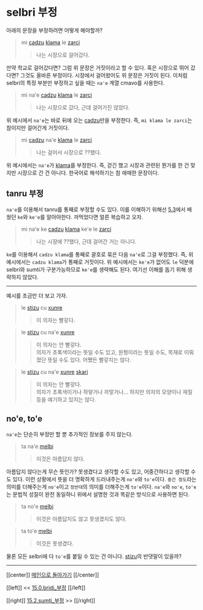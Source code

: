 # selbri 부정

아래의 문장을 부정하려면 어떻게 해야할까?

> mi [cadzu] [klama] le [zarci]
>> 나는 시장으로 걸어갔다.

만약 학교로 걸어갔다면? 그럼 위 문장은 거짓이라고 할 수 있다. 혹은 시장으로 뛰어 갔다면? 그것도 올바른 부정이다. 시장에서 걸어왔어도 위 문장은 거짓이 된다. 이처럼 selbri의 특정 부분만 부정하고 싶을 때는 `na'e` 계열 cmavo를 사용한다.

> mi na'e [cadzu] [klama] le [zarci]
>> 나는 시장으로 갔다, 근데 걸어가진 않았다.

위 예시에서 `na'e`는 바로 뒤에 오는 [cadzu]만을 부정한다. 즉, `mi klama le zarci`는 참이지만 걸어간게 거짓이다.

> mi [cadzu] na'e [klama] le [zarci]
>> 나는 걸어서 시장으로 ??했다.

위 예시에서는 `na'e`가 [klama]를 부정한다. 즉, 걷긴 했고 시장과 관련된 뭔가를 한 건 맞지만 시장으로 간 건 아니다. 한국어로 해석하기는 참 애매한 문장이다.

## tanru 부정

`na'e`를 이용해서 tanru를 통째로 부정할 수도 있다. 이를 이해하기 위해선 [5.3](05_03_ke.html)에서 배웠던 `ke`와 `ke'e`를 알아야한다. 까먹었다면 얼른 복습하고 오자.

> mi na'e ke [cadzu] [klama] ke'e le [zarci]
>> 나는 시장에 ??했다, 근데 걸어간 거는 아니다.

`ke`를 이용해서 `cadzu klama`를 통째로 괄호로 묶은 다음 `na'e`로 그걸 부정했다. 즉, 위 예시에서는 `cadzu klama`가 통째로 거짓이다. 위 예시에서는 `ke'e`가 없어도 `le` 덕분에 selbri와 sumti가 구분가능하므로 `ke'e`를 생략해도 된다. 여기선 이해를 돕기 위해 생략하지 않았다.

---

예시를 조금만 더 보고 가자.

> le [stizu] cu [xunre]
>> 이 의자는 빨갛다.

> le [stizu] cu na'e [xunre]
>> 이 의자는 안 빨갛다.\
>> 의자가 초록색이라는 뜻일 수도 있고, 원형이라는 뜻일 수도, 목재로 이뤄졌단 뜻일 수도 있다. 어쨌든 빨갛지는 않다.

> le [stizu] cu na'e [xunre] [skari]
>> 이 의자는 안 빨갛다.\
>> 의자가 초록색이거나 하얗거나 까맣거나... 하지만 의자의 모양이나 재질등을 얘기하고 있지는 않다.

## no'e, to'e

`na'e`는 단순히 부정만 할 뿐 추가적인 정보를 주지 않는다.

> ta na'e [melbi]
>> 이것은 아름답지 않다.

아름답지 않다는게 무슨 뜻인가? 못생겼다고 생각할 수도 있고, 어중간하다고 생각할 수도 있다. 이런 상황에서 뜻을 더 명확하게 드러내주는게 `no'e`와 `to'e`이다. `중간 정도`라는 의미를 더해주는게 `no'e`이고 `정반대`의 의미를 더해주는게 `to'e`이다. `na'e`와 `no'e`, `to'e`는 문법적 성질이 완전 동일하니 위에서 설명한 것과 똑같은 방식으로 사용하면 된다.

> ta no'e [melbi]
>> 이것은 아름답지도 않고 못생겼지도 않다.

> ta to'e [melbi]
>> 이것은 못생겼다.

물론 모든 selbri에 다 `to'e`를 붙일 수 있는 건 아니다. [stizu]의 반댓말이 있을까?

---

[[center]]
[메인으로 돌아가기](index.html)
[[/center]]

[[left]]
<< [15.0.bridi_부정](15_00_bridi_부정.html)
[[/left]]

[[right]]
[15.2.sumti_부정](15_02_sumti_부정.html) >>
[[/right]]

[cadzu]: gismu.html#cadzu
[klama]: gismu.html#klama
[zarci]: gismu.html#zarci
[stizu]: gismu.html#stizu
[xunre]: gismu.html#xunre
[skari]: gismu.html#skari
[melbi]: gismu.html#melbi
